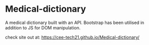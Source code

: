 # Medical-dictionary
A medical dictionary built with an API. Bootstrap has been utilised in addition to JS for DOM manipulation.

check site out at: https://cee-tech21.github.io/Medical-dictionary/
